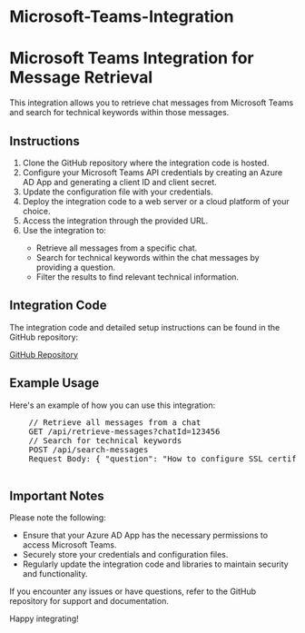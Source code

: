 # Microsoft-Teams-Integration
<!DOCTYPE html>
<html lang="en">
<head>
    <meta charset="UTF-8">
    <meta name="viewport" content="width=device-width, initial-scale=1.0">
    <title>Microsoft Teams Integration for Message Retrieval</title>
</head>
<body>
    <h1>Microsoft Teams Integration for Message Retrieval</h1>
    <p>This integration allows you to retrieve chat messages from Microsoft Teams and search for technical keywords within those messages.</p>
    <h2>Instructions</h2>
    <ol>
        <li>Clone the GitHub repository where the integration code is hosted.</li>
        <li>Configure your Microsoft Teams API credentials by creating an Azure AD App and generating a client ID and client secret.</li>
        <li>Update the configuration file with your credentials.</li>
        <li>Deploy the integration code to a web server or a cloud platform of your choice.</li>
        <li>Access the integration through the provided URL.</li>
        <li>Use the integration to:</li>
        <ul>
            <li>Retrieve all messages from a specific chat.</li>
            <li>Search for technical keywords within the chat messages by providing a question.</li>
            <li>Filter the results to find relevant technical information.</li>
        </ul>
    </ol>
    <h2>Integration Code</h2>
    <p>The integration code and detailed setup instructions can be found in the GitHub repository:</p>
    <p><a href="https://github.com/your-username/teams-message-retrieval" target="_blank">GitHub Repository</a></p>
    <h2>Example Usage</h2>
    <p>Here's an example of how you can use this integration:</p>
    <pre>
    // Retrieve all messages from a chat
    GET /api/retrieve-messages?chatId=123456
    // Search for technical keywords
    POST /api/search-messages
    Request Body: { "question": "How to configure SSL certificate" }
    </pre>
    <h2>Important Notes</h2>
    <p>Please note the following:</p>
    <ul>
        <li>Ensure that your Azure AD App has the necessary permissions to access Microsoft Teams.</li>
        <li>Securely store your credentials and configuration files.</li>
        <li>Regularly update the integration code and libraries to maintain security and functionality.</li>
    </ul>
    <p>If you encounter any issues or have questions, refer to the GitHub repository for support and documentation.</p>
    <p>Happy integrating!</p>
</body>
</html>
